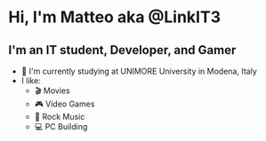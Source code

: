 # Hi, I'm Matteo aka @LinkIT3

## I'm an IT student, Developer, and Gamer

- 📖 I'm currently studying at UNIMORE University in Modena, Italy
- I like:
  - 🎬 Movies
  - 🎮 Video Games
  - 🎸 Rock Music
  - 💻 PC Building

